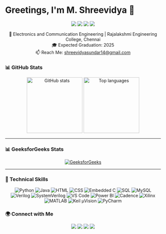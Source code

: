 # Greetings, I'm M. Shreevidya 👋

<p align="center">
  <img src="https://img.shields.io/badge/Tech%20Enthusiast-%23E4405F.svg?style=for-the-badge&logo=react&logoColor=white" />
  <img src="https://img.shields.io/badge/SoC%20Verification-%23FFDD44.svg?style=for-the-badge&logo=verilog&logoColor=white" />
  <img src="https://img.shields.io/badge/Machine%20Learning-%2343853D.svg?style=for-the-badge&logo=python&logoColor=white" />
  <img src="https://img.shields.io/badge/Power%20BI%20Developer-%232E86C1.svg?style=for-the-badge&logo=microsoft-powerpoint&logoColor=white" />
</p>

<p align="center">
  🌱 Electronics and Communication Engineering | Rajalakshmi Engineering College, Chennai<br>
  🎓 Expected Graduation: 2025<br>
  📫 Reach Me: <a href="mailto:shreevidyasundar14@gmail.com">shreevidyasundar14@gmail.com</a>
</p>

### 📊 GitHub Stats

<div align="center">
  <img height="180em" src="https://github-readme-stats.vercel.app/api?username=shreevidya-m&show_icons=true&theme=radical&count_private=true&hide_border=true" alt="GitHub stats"/>
  <img height="180em" src="https://github-readme-stats.vercel.app/api/top-langs/?username=shreevidya-m&layout=compact&theme=radical&hide_border=true" alt="Top languages"/>
</div>

---

### 📊 GeeksforGeeks Stats

<div align="center">
  <a href="https://www.geeksforgeeks.org/user/shreevidyajooj/"><img src="https://img.shields.io/badge/GeeksforGeeks-Profile-%234CAF50?style=for-the-badge&logo=geeksforgeeks&logoColor=white" alt="GeeksforGeeks"/></a>
</div>

---

### 💼 Technical Skills

<p align="center">
  <img src="https://img.shields.io/badge/Python-%2314354C.svg?style=for-the-badge&logo=python&logoColor=white" alt="Python" />
  <img src="https://img.shields.io/badge/Java-%23007396.svg?style=for-the-badge&logo=java&logoColor=white" alt="Java" />
  <img src="https://img.shields.io/badge/HTML-%23E34F26.svg?style=for-the-badge&logo=html5&logoColor=white" alt="HTML" />
  <img src="https://img.shields.io/badge/CSS-%231572B6.svg?style=for-the-badge&logo=css3&logoColor=white" alt="CSS" />
  <img src="https://img.shields.io/badge/Embedded%20C-%233A75C4.svg?style=for-the-badge&logo=c&logoColor=white" alt="Embedded C" />
  <img src="https://img.shields.io/badge/SQL-%234169E1.svg?style=for-the-badge&logo=mysql&logoColor=white" alt="SQL" />
  <img src="https://img.shields.io/badge/MySQL-%234479A1.svg?style=for-the-badge&logo=mysql&logoColor=white" alt="MySQL" />
  <img src="https://img.shields.io/badge/Verilog-%237E4C8F.svg?style=for-the-badge&logo=verilog&logoColor=white" alt="Verilog" />
  <img src="https://img.shields.io/badge/SystemVerilog-%23F7DF1E.svg?style=for-the-badge&logo=systemverilog&logoColor=white" alt="SystemVerilog" />
  <img src="https://img.shields.io/badge/VS%20Code-%23007ACC.svg?style=for-the-badge&logo=visual-studio-code&logoColor=white" alt="VS Code" />
  <img src="https://img.shields.io/badge/Power%20BI-%23F2C811.svg?style=for-the-badge&logo=power-bi&logoColor=white" alt="Power BI" />
  <img src="https://img.shields.io/badge/Cadence-%23B22222.svg?style=for-the-badge&logo=cadence&logoColor=white" alt="Cadence" />
  <img src="https://img.shields.io/badge/Xilinx-%23E01F27.svg?style=for-the-badge&logo=xilinx&logoColor=white" alt="Xilinx" />
  <img src="https://img.shields.io/badge/MATLAB-%23FF9900.svg?style=for-the-badge&logo=mathworks&logoColor=white" alt="MATLAB" />
  <img src="https://img.shields.io/badge/Keil%20µVision-%230088CC.svg?style=for-the-badge&logo=keil&logoColor=white" alt="Keil µVision" />
  <img src="https://img.shields.io/badge/PyCharm-%230E5E7B.svg?style=for-the-badge&logo=pycharm&logoColor=white" alt="PyCharm" />

</p>

### 🌍 Connect with Me
<p align="center"> <a href="https://www.linkedin.com/in/shreevidya-m-2a504b318"><img src="https://img.shields.io/badge/LinkedIn-%230077B5.svg?style=for-the-badge&logo=linkedin&logoColor=white" /></a> <a href="https://github.com/shreevidya-m"><img src="https://img.shields.io/badge/GitHub-%2312100E.svg?style=for-the-badge&logo=github&logoColor=white" /></a> <a href="https://youtube.com/@shreevm4?si=gbVngMQTqvtRnZUX"><img src="https://img.shields.io/badge/YouTube-%23FF0000.svg?style=for-the-badge&logo=youtube&logoColor=white" /></a> <a href="https://www.credly.com/users/shreevidya-m"><img src="https://img.shields.io/badge/Credly-%23FF6C37.svg?style=for-the-badge&logo=credly&logoColor=white" /></a> </p>


